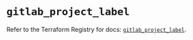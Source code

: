 # `gitlab_project_label`

Refer to the Terraform Registry for docs: [`gitlab_project_label`](https://registry.terraform.io/providers/gitlabhq/gitlab/17.10.0/docs/resources/project_label).
